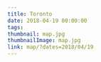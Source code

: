 ```yaml
---
title: Toronto
date: 2018-04-19 00:00:00
tags:
thumbnail: map.jpg
thumbnailImage: map.jpg
link: map/?dates=2018/04/19
---
```

<!-- excerpt -->
